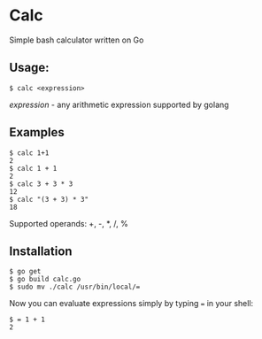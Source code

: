 # Calc

Simple bash calculator written on Go

## Usage:

```shell
$ calc <expression>
```

*expression* - any arithmetic expression supported by golang

## Examples

```shell
$ calc 1+1
2
$ calc 1 + 1
2
$ calc 3 + 3 * 3
12
$ calc "(3 + 3) * 3"
18
```

Supported operands: +, -, *, /, %

## Installation

```shell
$ go get
$ go build calc.go
$ sudo mv ./calc /usr/bin/local/=
```

Now you can evaluate expressions simply by typing `=` in your shell:

```shell
$ = 1 + 1
2
```
